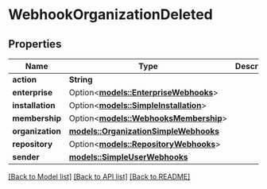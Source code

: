 # WebhookOrganizationDeleted

## Properties

Name | Type | Description | Notes
------------ | ------------- | ------------- | -------------
**action** | **String** |  | 
**enterprise** | Option<[**models::EnterpriseWebhooks**](enterprise-webhooks.md)> |  | [optional]
**installation** | Option<[**models::SimpleInstallation**](simple-installation.md)> |  | [optional]
**membership** | Option<[**models::WebhooksMembership**](webhooks_membership.md)> |  | [optional]
**organization** | [**models::OrganizationSimpleWebhooks**](organization-simple-webhooks.md) |  | 
**repository** | Option<[**models::RepositoryWebhooks**](repository-webhooks.md)> |  | [optional]
**sender** | [**models::SimpleUserWebhooks**](simple-user-webhooks.md) |  | 

[[Back to Model list]](../README.md#documentation-for-models) [[Back to API list]](../README.md#documentation-for-api-endpoints) [[Back to README]](../README.md)


